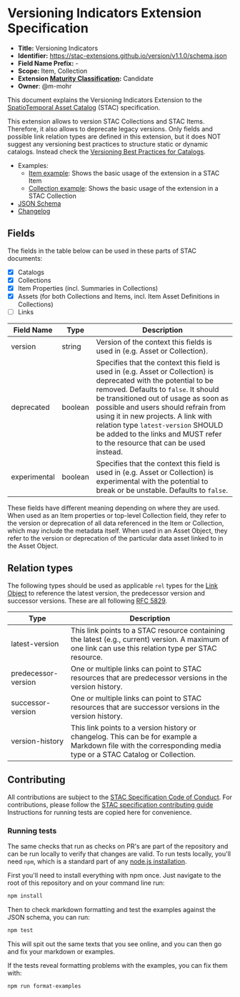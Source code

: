 # Versioning Indicators Extension Specification

- **Title:** Versioning Indicators
- **Identifier:** <https://stac-extensions.github.io/version/v1.1.0/schema.json>
- **Field Name Prefix:** -
- **Scope:** Item, Collection
- **Extension [Maturity Classification](https://github.com/radiantearth/stac-spec/tree/master/extensions/README.md#extension-maturity):** Candidate
- **Owner**: @m-mohr

This document explains the Versioning Indicators Extension to the
[SpatioTemporal Asset Catalog](https://github.com/radiantearth/stac-spec) (STAC) specification.

This extension allows to version STAC Collections and STAC Items. Therefore, it also allows to deprecate legacy versions.
Only fields and possible link relation types are defined in this extension,
but it does NOT suggest any versioning best practices to structure static or dynamic catalogs.
Instead check the [Versioning Best Practices for Catalogs](https://github.com/radiantearth/stac-spec/tree/master/best-practices.md#versioning-for-catalogs).

- Examples:
  - [Item example](examples/item.json): Shows the basic usage of the extension in a STAC Item
  - [Collection example](examples/collection.json): Shows the basic usage of the extension in a STAC Collection
- [JSON Schema](json-schema/schema.json)
- [Changelog](./CHANGELOG.md)

## Fields

The fields in the table below can be used in these parts of STAC documents:
- [x] Catalogs
- [x] Collections
- [x] Item Properties (incl. Summaries in Collections)
- [x] Assets (for both Collections and Items, incl. Item Asset Definitions in Collections)
- [ ] Links

| Field Name   | Type    | Description |
| ------------ | ------- | ----------- |
| version      | string  | Version of the context this fields is used in (e.g. Asset or Collection). |
| deprecated   | boolean | Specifies that the context this field is used in (e.g. Asset or Collection) is deprecated with the potential to be removed. Defaults to `false`. It should be transitioned out of usage as soon as possible and users should refrain from using it in new projects. A link with relation type `latest-version` SHOULD be added to the links and MUST refer to the resource that can be used instead. |
| experimental | boolean | Specifies that the context this field is used in (e.g. Asset or Collection) is experimental with the potential to break or be unstable. Defaults to `false`. |

These fields have different meaning depending on where they are used. When used as an Item properties or top-level Collection field, they refer to
the version or deprecation of all data referenced in the Item or Collection, which may include the metadata itself.
When used in an Asset Object, they refer to the version or deprecation
of the particular data asset linked to in the Asset Object.

## Relation types

The following types should be used as applicable `rel` types for the
[Link Object](https://github.com/radiantearth/stac-spec/tree/master/item-spec/item-spec.md#link-object)
to reference the latest version, the predecessor version and successor versions.
These are all following [RFC 5829](https://tools.ietf.org/html/rfc5829).

| Type                | Description |
| ------------------- | ----------- |
| latest-version      | This link points to a STAC resource containing the latest (e.g., current) version. A maximum of one link can use this relation type per STAC resource. |
| predecessor-version | One or multiple links can point to STAC resources that are predecessor versions in the version history. |
| successor-version   | One or multiple links can point to STAC resources that are successor versions in the version history. |
| version-history     | This link points to a version history or changelog. This can be for example a Markdown file with the corresponding media type or a STAC Catalog or Collection. |

## Contributing

All contributions are subject to the
[STAC Specification Code of Conduct](https://github.com/radiantearth/stac-spec/blob/master/CODE_OF_CONDUCT.md).
For contributions, please follow the
[STAC specification contributing guide](https://github.com/radiantearth/stac-spec/blob/master/CONTRIBUTING.md) Instructions
for running tests are copied here for convenience.

### Running tests

The same checks that run as checks on PR's are part of the repository and can be run locally to verify that changes are valid. 
To run tests locally, you'll need `npm`, which is a standard part of any [node.js installation](https://nodejs.org/en/download/).

First you'll need to install everything with npm once. Just navigate to the root of this repository and on 
your command line run:
```bash
npm install
```

Then to check markdown formatting and test the examples against the JSON schema, you can run:
```bash
npm test
```

This will spit out the same texts that you see online, and you can then go and fix your markdown or examples.

If the tests reveal formatting problems with the examples, you can fix them with:
```bash
npm run format-examples
```
